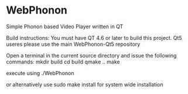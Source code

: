 WebPhonon
=========

Simple Phonon based Video Player written in QT

Build instructions:
You must have QT 4.6 or later to build this project. Qt5 useres please use the main WebPhonon-Qt5 repository

Open a terminal in the current source directory and issue the following commands:
mkdir build
cd build
qmake ..
make

execute using
./WebPhonon

or alternatively use sudo make install for system wide installation

